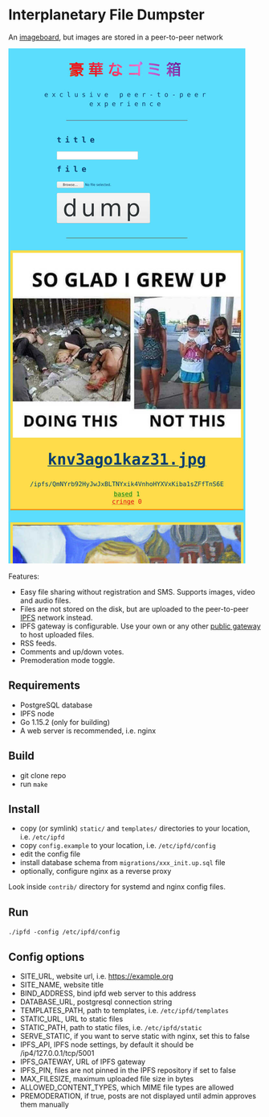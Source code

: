 # Interplanetary File Dumpster

An [imageboard](https://en.wikipedia.org/wiki/Imageboard), but images are stored in a peer-to-peer network

![Screenshot](contrib/screenshot.jpeg)

Features:

- Easy file sharing without registration and SMS. Supports images, video and audio files.
- Files are not stored on the disk, but are uploaded to the peer-to-peer [IPFS](https://ipfs.io) network instead.
- IPFS gateway is configurable. Use your own or any other [public gateway](https://ipfs.github.io/public-gateway-checker/) to host uploaded files.
- RSS feeds.
- Comments and up/down votes.
- Premoderation mode toggle.

## Requirements

- PostgreSQL database
- IPFS node
- Go 1.15.2 (only for building)
- A web server is recommended, i.e. nginx

## Build

- git clone repo
- run `make`

## Install

- copy (or symlink) `static/` and `templates/` directories to your location, i.e. `/etc/ipfd`
- copy `config.example` to your location, i.e. `/etc/ipfd/config`
- edit the config file
- install database schema from `migrations/xxx_init.up.sql` file
- optionally, configure nginx as a reverse proxy

Look inside `contrib/` directory for systemd and nginx config files. 

## Run

`./ipfd -config /etc/ipfd/config`

## Config options

- SITE\_URL, website url, i.e. https://example.org
- SITE\_NAME, website title
- BIND\_ADDRESS, bind ipfd web server to this address
- DATABASE\_URL, postgresql connection string
- TEMPLATES\_PATH, path to templates, i.e. `/etc/ipfd/templates`
- STATIC\_URL, URL to static files
- STATIC\_PATH, path to static files, i.e. `/etc/ipfd/static`
- SERVE\_STATIC, if you want to serve static with nginx, set this to false
- IPFS\_API, IPFS node settings, by default it should be /ip4/127.0.0.1/tcp/5001
- IPFS\_GATEWAY, URL of IPFS gateway
- IPFS\_PIN, files are not pinned in the IPFS repository if set to false
- MAX\_FILESIZE, maximum uploaded file size in bytes
- ALLOWED\_CONTENT\_TYPES, which MIME file types are allowed
- PREMODERATION, if true, posts are not displayed until admin approves them manually
